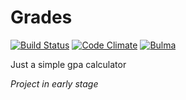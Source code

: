# Grades
[![Build Status](https://travis-ci.org/dstrants/grades.svg?branch=master)](https://travis-ci.org/dstrants/grades) [![Code Climate](https://codeclimate.com/github/dstrants/grades/badges/gpa.svg)](https://codeclimate.com/github/dstrants/grades) [![Bulma](https://bulma.io/images/made-with-bulma.png)](https://bulma.io)

Just a simple gpa calculator

*Project in early stage*
